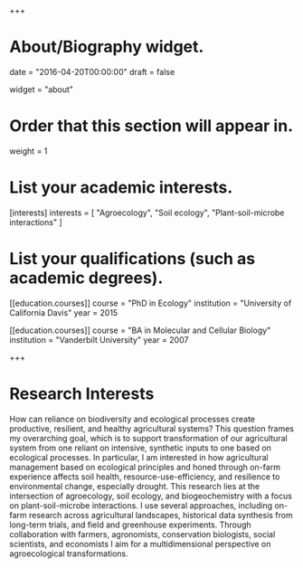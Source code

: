 +++
# About/Biography widget.

date = "2016-04-20T00:00:00"
draft = false

widget = "about"

# Order that this section will appear in.
weight = 1

# List your academic interests.
[interests]
  interests = [
    "Agroecology",
    "Soil ecology",
    "Plant-soil-microbe interactions"
  ]

# List your qualifications (such as academic degrees).
[[education.courses]]
  course = "PhD in Ecology"
  institution = "University of California Davis"
  year = 2015

[[education.courses]]
  course = "BA in Molecular and Cellular Biology"
  institution = "Vanderbilt University"
  year = 2007
 
+++

# Research Interests

How can reliance on biodiversity and ecological processes create productive, resilient, and healthy agricultural systems? This question frames my overarching goal, which is to support transformation of our agricultural system from one reliant on intensive, synthetic inputs to one based on ecological processes. In particular, I am interested in how agricultural management based on ecological principles and honed through on-farm experience affects soil health, resource-use-efficiency, and resilience to environmental change, especially drought. This research lies at the intersection of agroecology, soil ecology, and biogeochemistry with a focus on plant-soil-microbe interactions. I use several approaches, including on-farm research across agricultural landscapes, historical data synthesis from long-term trials, and field and greenhouse experiments. Through collaboration with farmers, agronomists, conservation biologists, social scientists, and economists I aim for a multidimensional perspective on agroecological transformations.
